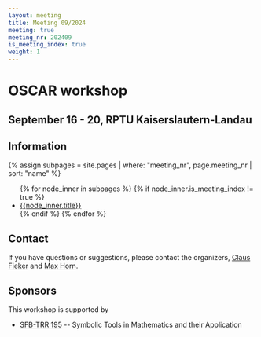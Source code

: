 ```yaml
---
layout: meeting
title: Meeting 09/2024
meeting: true
meeting_nr: 202409
is_meeting_index: true
weight: 1
---
```


# OSCAR workshop

## September 16 - 20, RPTU Kaiserslautern-Landau

## Information

{% assign subpages = site.pages | where: "meeting_nr", page.meeting_nr | sort: "name" %}
<ul>
{% for node_inner in subpages %}
    {% if node_inner.is_meeting_index != true %}
        <li>
            <a href="{{ node_inner.url | relative_url }}">{{node_inner.title}}</a>
        </li>
    {% endif %}
{% endfor %}
</ul>

## Contact

If you have questions or suggestions, please contact the organizers,
[Claus Fieker](mailto:claus.fieker@rptu.de) and
[Max Horn](mailto:mhorn@rptu.de).

## Sponsors

This workshop is supported by
* [SFB-TRR 195](https://www.computeralgebra.de/sfb/) -- Symbolic Tools in Mathematics and their Application
